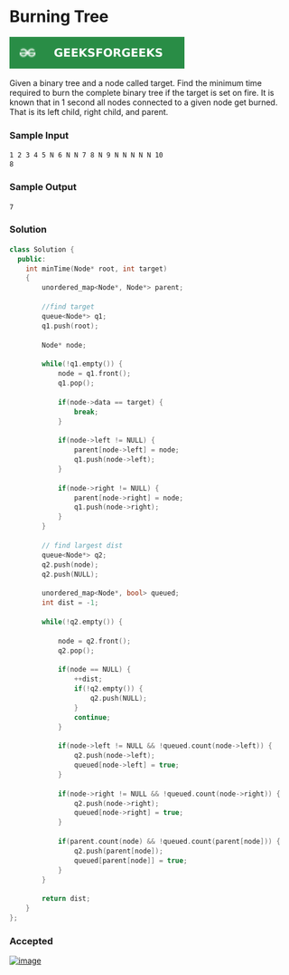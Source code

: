# Burning Tree

[![Problem Link](../assets/gfg.svg)](https://practice.geeksforgeeks.org/problems/burning-tree/1/#)

Given a binary tree and a node called target. Find the minimum time required to burn the complete binary tree if the target is set on fire. It is known that in 1 second all nodes connected to a given node get burned. That is its left child, right child, and parent.

### Sample Input
```
1 2 3 4 5 N 6 N N 7 8 N 9 N N N N N 10
8
```
### Sample Output
```
7
```

### Solution
```cpp
class Solution {
  public:
    int minTime(Node* root, int target) 
    {
        unordered_map<Node*, Node*> parent;

        //find target
        queue<Node*> q1;
        q1.push(root);

        Node* node;

        while(!q1.empty()) {
            node = q1.front();
            q1.pop();
            
            if(node->data == target) {
                break;
            }

            if(node->left != NULL) {
                parent[node->left] = node;
                q1.push(node->left);
            }

            if(node->right != NULL) {
                parent[node->right] = node;
                q1.push(node->right);
            }
        }

        // find largest dist
        queue<Node*> q2;
        q2.push(node);
        q2.push(NULL);

        unordered_map<Node*, bool> queued;
        int dist = -1;

        while(!q2.empty()) {

            node = q2.front();
            q2.pop();

            if(node == NULL) {
                ++dist;
                if(!q2.empty()) {
                    q2.push(NULL);
                }
                continue;
            }

            if(node->left != NULL && !queued.count(node->left)) {
                q2.push(node->left);
                queued[node->left] = true;
            }

            if(node->right != NULL && !queued.count(node->right)) {
                q2.push(node->right);
                queued[node->right] = true;
            }

            if(parent.count(node) && !queued.count(parent[node])) {
                q2.push(parent[node]);
                queued[parent[node]] = true;
            }
        }

        return dist;
    }
};
```

### Accepted
[![image](https://user-images.githubusercontent.com/44930179/148680071-cb6eb1ba-f7ea-4ceb-938b-2db5e0b00281.png)](https://practice.geeksforgeeks.org/viewSol.php?subId=27145b0cafb4eebc74d3d7c237f48942&pid=702131&user=jhasuraj)
